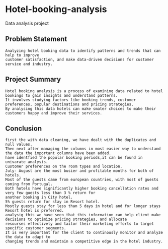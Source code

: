 # Hotel-booking-analysis
Data analysis project
## Problem Statement 
    Analyzing hotel booking data to identify patterns and trends that can help to improve 
    customer satisfaction, and make data-driven decisions for customer service and industry.
## Project Summary
    Hotel booking analysis is a process of examining data related to hotel bookings to gain insights and understand patterns. 
    It involves studying factors like booking trends, customer preferences, popular destinations and pricing strategies. 
    By analysing this data hotels can make smater choices to make their customers happy and improve their services.
## Conclusion
    first the with data cleaning, we have dealt with the duplicates and null values.
    Then next after managing the columns in most easier way to understand the data the important columns have been added.
    have identfied the popular booking periods,it can be found in univarate analysis.
    Customer preferences on the room types and location.
    July- August are the most busier and profitable months for both of hotels.
    Most of the guests came from european countries, with most of guests coming from Portugal.
    Both hotels have significantly higher booking cancellation rates and very few guests less than 3 % return for 
    another booking in City hotel. 
    5% guests return for stay in Resort hotel.
    Mostly guests stay for less than 5 days in hotel and for longer stays Resort hotel is preferred.
    analysig this we have seen that this information can help client make decisions to optimize pricing strategies, and allocate              resourses effectively and tailor their marketing efforts to target specific customer segments.
    It is very important for the client to continously monitor and analyze the data to adapt to 
    changing trends and maintain a competitive edge in the hotel industry.
